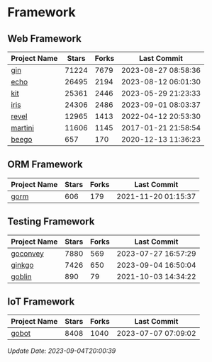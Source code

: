 # Framework

## Web Framework
| Project Name | Stars | Forks | Last Commit |
| ------------ | ----- | ----- | ----------- |
| [gin](https://github.com/gin-gonic/gin) | 71224 | 7679 | 2023-08-27 08:58:36 |
| [echo](https://github.com/labstack/echo) | 26495 | 2194 | 2023-08-12 06:01:30 |
| [kit](https://github.com/go-kit/kit) | 25361 | 2446 | 2023-05-29 21:23:33 |
| [iris](https://github.com/kataras/iris) | 24306 | 2486 | 2023-09-01 08:03:37 |
| [revel](https://github.com/revel/revel) | 12965 | 1413 | 2022-04-12 20:53:30 |
| [martini](https://github.com/go-martini/martini) | 11606 | 1145 | 2017-01-21 21:58:54 |
| [beego](https://github.com/astaxie/beego) | 657 | 170 | 2020-12-13 11:36:23 |

## ORM Framework
| Project Name | Stars | Forks | Last Commit |
| ------------ | ----- | ----- | ----------- |
| [gorm](https://github.com/jinzhu/gorm) | 606 | 179 | 2021-11-20 01:15:37 |

## Testing Framework
| Project Name | Stars | Forks | Last Commit |
| ------------ | ----- | ----- | ----------- |
| [goconvey](https://github.com/smartystreets/goconvey) | 7880 | 569 | 2023-07-27 16:57:29 |
| [ginkgo](https://github.com/onsi/ginkgo) | 7426 | 650 | 2023-09-04 16:50:04 |
| [goblin](https://github.com/franela/goblin) | 890 | 79 | 2021-10-03 14:34:22 |

## IoT Framework
| Project Name | Stars | Forks | Last Commit |
| ------------ | ----- | ----- | ----------- |
| [gobot](https://github.com/hybridgroup/gobot) | 8408 | 1040 | 2023-07-07 07:09:02 |

*Update Date: 2023-09-04T20:00:39*
